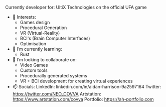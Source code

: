 Currently developer for: UltiX Technologies on the official UFA game
- 👀 Interests:
  - Games design
  - Procedural Generation
  - VR (Virtual-Reality)
  - BCI's (Brain Computer Interfaces)
  - Optimisation
- 🌱 I’m currently learning:
  - Rust
- 💞️ I’m looking to collaborate on:
  - Video Games
  - Custom tools
  - Procedurally generated systems
  - VR + BCI development for creating virtual experiences
- 📫 Socials:
  LinkedIn: linkedin.com/in/aidan-harrison-9a2597164
  Twitter: https://twitter.com/NEO_COVVA
  Artstation: https://www.artstation.com/covva
  Portfolio: https://ah-portfolio.com

